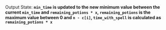 Output State: **`min_time` is updated to the new minimum value between the current `min_time` and `remaining_potions * x`, `remaining_potions` is the maximum value between 0 and `n - c[i]`, `time_with_spell` is calculated as `remaining_potions * x`**
